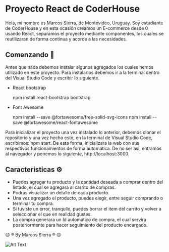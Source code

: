 # Proyecto React de CoderHouse

Hola, mi nombre es Marcos Sierra, de Montevideo, Uruguay.
Soy estudiante de CoderHouse y en esta ocasión creamos un E-commerce desde 0 usando React, separamos el proyecto mediante 
componentes, los cuales se reutilizaran de forma continua y acorde a las necesidades.

## Comenzando 🚀

Antes que nada debemos instalar algunos agregados los cuales hemos utilizado en este proyecto.
Para instalarlos debemos ir a la terminal dentro del Visual Studio Code y escribir lo siguiente.

* React bootstrap

    npm install react-bootstrap bootstrap

* Font Awesome

    npm install --save @fortawesome/free-solid-svg-icons
    npm install --save @fortawesome/react-fontawesome

Para inicializar el proyecto una vez instalado lo anterior, debemos clonar el repositorio y una vez hecho esto,
en la terminal de Visual Studio Code, escribimos: npm start.
De esta forma, inicializara la web con sus respectivos funcionamientos de forma automática.
De no ser asi, entramos al navegador y ponemos lo siguiente, http://localhost:3000.

## Caracteristicas ⚙️

* Puedes agregar tu producto y la cantidad deseada a comprar dentro del listado, el cual se agregara al carrito de compras.
* Podras visualizar un detalle de cada producto.
* Una vez agregado el producto, puedes elegir, entre seguir comprando o terminar tu compra.
* Si tuviste un error, tranquilo, puedes borrar el item del carrito y volver a seleccionar el que en realidad gustes.
* La compra generara un Id automatico de compra, el cual servira posteriormente para hacer seguimiento del producto encargado.

😊 ® By Marcos Sierra ® 😊


![Alt Text](https://media.giphy.com/media/0cNJjKBkkGPe3siCtX/giphy.gif)




